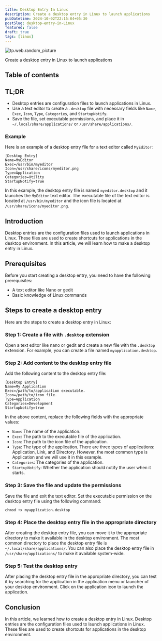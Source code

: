 ```yaml
---
title: Desktop Entry In Linux
description: Create a desktop entry in Linux to launch applications
pubDatetime: 2024-10-02T22:15:04+05:30
postSlug: desktop-entry-in-Linux
featured: false
draft: true
tags: [linux]
---
```


![tp.web.random_picture](https://images.unsplash.com/photo-1629654297299-c8506221ca97?q=80&w=1974&auto=format&fit=crop&ixlib=rb-4.0.3&ixid=M3wxMjA3fDB8MHxwaG90by1wYWdlfHx8fGVufDB8fHx8fA%3D%3D&ixlib=rb-4.0.3&q=80&utm_campaign=api-credit&utm_medium=referral&utm_source=unsplash_source&w=900&h=350)

Create a desktop entry in Linux to launch applications

## Table of contents

## TL;DR

- Desktop entries are configuration files to launch applications in Linux.
- Use a text editor to create a `.desktop` file with necessary fields like `Name`, `Exec`, `Icon`, `Type`, `Categories`, and `StartupNotify`.
- Save the file, set executable permissions, and place it in `~/.local/share/applications/` or `/usr/share/applications/`.

### Example

Here is an example of a desktop entry file for a text editor called `MyEditor`:

```
[Desktop Entry]
Name=MyEditor
Exec=/usr/bin/myeditor
Icon=/usr/share/icons/myeditor.png
Type=Application
Categories=Utility
StartupNotify=true
```

In this example, the desktop entry file is named `myeditor.desktop` and it launches the `MyEditor` text editor. The executable file of the text editor is located at `/usr/bin/myeditor` and the icon file is located at `/usr/share/icons/myeditor.png`.

## Introduction

Desktop entries are the configuration files used to launch applications in Linux. These files are used to create shortcuts for applications in the desktop environment. In this article, we will learn how to make a desktop entry in Linux.

## Prerequisites

Before you start creating a desktop entry, you need to have the following prerequisites:

- A text editor like Nano or gedit
- Basic knowledge of Linux commands

## Steps to create a desktop entry

Here are the steps to create a desktop entry in Linux:

### Step 1: Create a file with `.desktop` extension

Open a text editor like nano or gedit and create a new file with the `.desktop` extension. For example, you can create a file named `myapplication.desktop`.

### Step 2: Add content to the desktop entry file

Add the following content to the desktop entry file:

```
[Desktop Entry]
Name=My Application
Exec=/path/to/application executable.
Icon=/path/to/icon file.
Type=Application
Categories=Development
StartupNotify=true
```

In the above content, replace the following fields with the appropriate values:

- `Name`: The name of the application.
- `Exec`: The path to the executable file of the application.
- `Icon`: The path to the icon file of the application.
- `Type`: The type of the application. There are three types of applications: Application, Link, and Directory. However, the most common type is Application and we will use it in this example.
- `Categories`: The categories of the application.
- `StartupNotify`: Whether the application should notify the user when it starts.

### Step 3: Save the file and update the permissions

Save the file and exit the text editor. Set the executable permission on the desktop entry file using the following command:

```
chmod +x myapplication.desktop
```

### Step 4: Place the desktop entry file in the appropriate directory

After creating the desktop entry file, you can move it to the appropriate directory to make it available in the desktop environment. The most common directory to place the desktop entry file is `~/.local/share/applications/`. You can also place the desktop entry file in `/usr/share/applications/` to make it available system-wide.

### Step 5: Test the desktop entry

After placing the desktop entry file in the appropriate directory, you can test it by searching for the application in the application menu or launcher of your desktop environment. Click on the application icon to launch the application.

## Conclusion

In this article, we learned how to create a desktop entry in Linux. Desktop entries are the configuration files used to launch applications in Linux. These files are used to create shortcuts for applications in the desktop environment.
